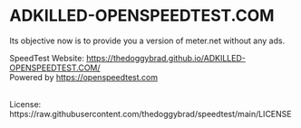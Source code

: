 # ADKILLED-OPENSPEEDTEST.COM
Its objective now is to provide you a version of meter.net without any ads.

SpeedTest Website: https://thedoggybrad.github.io/ADKILLED-OPENSPEEDTEST.COM/
<br>
Powered by https://openspeedtest.com

<br>
License: https://raw.githubusercontent.com/thedoggybrad/speedtest/main/LICENSE

